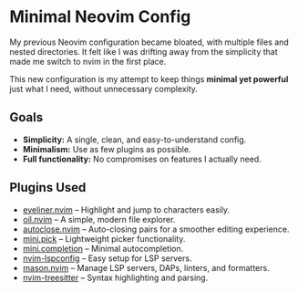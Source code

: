 # Minimal Neovim Config

My previous Neovim configuration became bloated, with multiple files and nested directories. It felt like I was drifting away from the simplicity that made me switch to nvim in the first place.

This new configuration is my attempt to keep things **minimal yet powerful** just what I need, without unnecessary complexity.

## Goals
- **Simplicity:** A single, clean, and easy-to-understand config.  
- **Minimalism:** Use as few plugins as possible.  
- **Full functionality:** No compromises on features I actually need.

## Plugins Used
- [eyeliner.nvim](https://github.com/jinh0/eyeliner.nvim) – Highlight and jump to characters easily.  
- [oil.nvim](https://github.com/stevearc/oil.nvim) – A simple, modern file explorer.  
- [autoclose.nvim](https://github.com/m4xshen/autoclose.nvim) – Auto-closing pairs for a smoother editing experience.  
- [mini.pick](https://github.com/echasnovski/mini.pick) – Lightweight picker functionality.  
- [mini.completion](https://github.com/echasnovski/mini.completion) – Minimal autocompletion.  
- [nvim-lspconfig](https://github.com/neovim/nvim-lspconfig) – Easy setup for LSP servers.  
- [mason.nvim](https://github.com/williamboman/mason.nvim) – Manage LSP servers, DAPs, linters, and formatters.  
- [nvim-treesitter](https://github.com/nvim-treesitter/nvim-treesitter) – Syntax highlighting and parsing.
